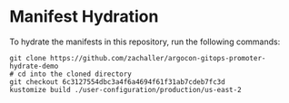 # Manifest Hydration

To hydrate the manifests in this repository, run the following commands:

```shell
git clone https://github.com/zachaller/argocon-gitops-promoter-hydrate-demo
# cd into the cloned directory
git checkout 6c3127554dbc3a4f6a4694f61f31ab7cdeb7fc3d
kustomize build ./user-configuration/production/us-east-2
```
